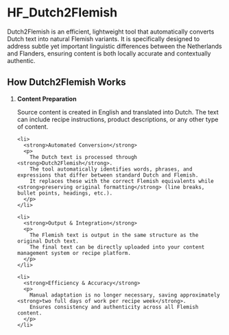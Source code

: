 # HF_Dutch2Flemish
Dutch2Flemish is an efficient, lightweight tool that automatically converts Dutch text into natural Flemish variants. It is specifically designed to address subtle yet important linguistic differences between the Netherlands and Flanders, ensuring content is both locally accurate and contextually authentic.

<section>
  <h2>How Dutch2Flemish Works</h2>

  <ol>
    <li>
      <strong>Content Preparation</strong>
      <p>
        Source content is created in English and translated into Dutch.
        The text can include recipe instructions, product descriptions, or any other type of content.
      </p>
    </li>

    <li>
      <strong>Automated Conversion</strong>
      <p>
        The Dutch text is processed through <strong>Dutch2Flemish</strong>.
        The tool automatically identifies words, phrases, and expressions that differ between standard Dutch and Flemish.
        It replaces these with the correct Flemish equivalents while <strong>preserving original formatting</strong> (line breaks, bullet points, headings, etc.).
      </p>
    </li>

    <li>
      <strong>Output & Integration</strong>
      <p>
        The Flemish text is output in the same structure as the original Dutch text.
        The final text can be directly uploaded into your content management system or recipe platform.
      </p>
    </li>

    <li>
      <strong>Efficiency & Accuracy</strong>
      <p>
        Manual adaptation is no longer necessary, saving approximately <strong>two full days of work per recipe week</strong>.
        Ensures consistency and authenticity across all Flemish content.
      </p>
    </li>
  </ol>
</section>
